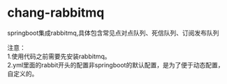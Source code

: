 # chang-rabbitmq
springboot集成rabbitmq,具体包含常见点对点队列、死信队列、订阅发布队列

注意：</br>
1.使用代码之前需要先安装rabbitmq。</br>
2.yml里面的rabbit开头的配置非springboot的默认配置，是为了便于动态配置，自定义的。
